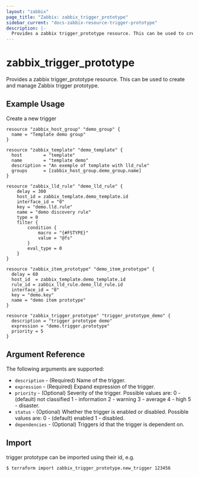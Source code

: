 ```yaml
---
layout: "zabbix"
page_title: "Zabbix: zabbix_trigger_prototype"
sidebar_current: "docs-zabbix-resource-trigger-prototype"
description: |-
  Provides a zabbix trigger_prototype resource. This can be used to create and manage Zabbix trigger prototype.
---
```


# zabbix_trigger_prototype

Provides a zabbix trigger_prototype resource. This can be used to create and manage Zabbix trigger prototype.

## Example Usage

Create a new trigger

```hcl
resource "zabbix_host_group" "demo_group" {
  name = "Template demo group"
}

resource "zabbix_template" "demo_template" {
  host        = "template"
  name        = "template demo"
  description = "An exemple of template with lld_rule"
  groups      = [zabbix_host_group.demo_group.name]
}

resource "zabbix_lld_rule" "demo_lld_rule" {
    delay = 300
    host_id = zabbix_template.demo_template.id
    interface_id = "0"
    key = "demo.lld.rule"
    name = "demo discovery rule"
    type = 0
    filter {
        condition {
            macro = "{#FSTYPE}"
            value = "@fs"
        }
        eval_type = 0
    }
}

resource "zabbix_item_prototype" "demo_item_prototype" {
  delay = 60
  host_id  = zabbix_template.demo_template.id
  rule_id = zabbix_lld_rule.demo_lld_rule.id
  interface_id = "0"
  key = "demo.key"
  name = "demo item prototype"
}

resource "zabbix_trigger_prototype" "trigger_prototype_demo" {
  description = "trigger prototype demo"
  expression = "demo.trigger.prototype"
  priority = 5
}
```

## Argument Reference

The following arguments are supported:

* `description` - (Required) Name of the trigger.
* `expression` - (Required) Expand expression of the trigger.
* `priority` - (Optional) Severity of the trigger.
Possible values are:
0 - (default) not classified
1 - information
2 - warning
3 - average
4 - high
5 - disaster.
* `status` - (Optional) Whether the trigger is enabled or disabled.
Possible values are:
0 - (default) enabled
1 - disabled.
* `dependencies` - (Optional) Triggers id that the trigger is dependent on.


## Import

trigger prototype can be imported using their id, e.g.

```
$ terraform import zabbix_trigger_prototype.new_trigger 123456
```
